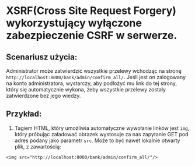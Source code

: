 # XSRF(Cross Site Request Forgery) wykorzystujący wyłączone zabezpieczenie CSRF w serwerze.

## Scenariusz użycia:
Administrator może zatwierdzić wszystkie przelewy wchodząc na stronę `http://localhost:8000/bank/admin/confirm_all/`. Jeśli jest on zalogowany na konto administratora, wystarczy, aby podłożyć mu link do tej strony, który się automatycznie wykona, żeby wszystkie przelewy zostały zatwierdzone bez jego wiedzy.

## Przykład:

1. Tagiem HTML, który umożliwia automatyczne wywołanie linków jest `img`, który próbując załadować obrazek wystosuje za nas zapytanie GET pod adres podany jako parametr `src`. Może to być nawet lokalnie otwarty plik, z zawartością:
```
<img src="http://localhost:8000/bank/admin/confirm_all/"/>
```
